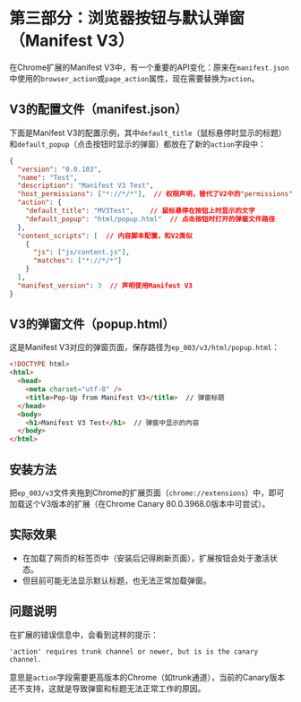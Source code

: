 # 第三部分：浏览器按钮与默认弹窗（Manifest V3）

在Chrome扩展的Manifest V3中，有一个重要的API变化：原来在`manifest.json`中使用的`browser_action`或`page_action`属性，现在需要替换为`action`。


## V3的配置文件（manifest.json）
下面是Manifest V3的配置示例，其中`default_title`（鼠标悬停时显示的标题）和`default_popup`（点击按钮时显示的弹窗）都放在了新的`action`字段中：
```json
{
  "version": "0.0.103",
  "name": "Test",
  "description": "Manifest V3 Test",
  "host_permissions": ["*://*/*"],  // 权限声明，替代了V2中的"permissions"
  "action": {
    "default_title": "MV3Test",    // 鼠标悬停在按钮上时显示的文字
    "default_popup": "html/popup.html"  // 点击按钮时打开的弹窗文件路径
  },
  "content_scripts": [  // 内容脚本配置，和V2类似
    {
      "js": ["js/content.js"],
      "matches": ["*://*/*"]
    }
  ],
  "manifest_version": 3  // 声明使用Manifest V3
}
```


## V3的弹窗文件（popup.html）
这是Manifest V3对应的弹窗页面，保存路径为`ep_003/v3/html/popup.html`：
```html
<!DOCTYPE html>
<html>
  <head>
    <meta charset="utf-8" />
    <title>Pop-Up from Manifest V3</title>  // 弹窗标题
  </head>
  <body>
    <h1>Manifest V3 Test</h1>  // 弹窗中显示的内容
  </body>
</html>
```


## 安装方法
把`ep_003/v3`文件夹拖到Chrome的扩展页面（`chrome://extensions`）中，即可加载这个V3版本的扩展（在Chrome Canary 80.0.3968.0版本中可尝试）。


## 实际效果
- 在加载了网页的标签页中（安装后记得刷新页面），扩展按钮会处于激活状态。
- 但目前可能无法显示默认标题，也无法正常加载弹窗。


## 问题说明
在扩展的错误信息中，会看到这样的提示：
```
'action' requires trunk channel or newer, but is is the canary channel.
```
意思是`action`字段需要更高版本的Chrome（如trunk通道），当前的Canary版本还不支持，这就是导致弹窗和标题无法正常工作的原因。